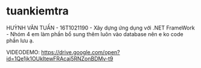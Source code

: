 # tuankiemtra
HUỲNH VĂN TUẤN - 
16T1021190 -
Xây dựng ứng dụng với .NET FrameWork - Nhóm 4
em làm phần bổ sung thêm luôn vào database nên e ko code phần lưu ạ.

VIDEODEMO: https://drive.google.com/open?id=1Qe1jk1OUkItewFRAcaj5RNZonBDMv-t9
